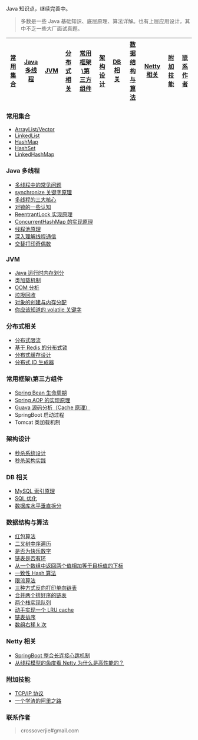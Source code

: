 
Java 知识点，继续完善中。

> 多数是一些 Java 基础知识、底层原理、算法详解。也有上层应用设计，其中不乏一些大厂面试真题。

[常用集合](https://github.com/nekoozero/Java-Interview/blob/master/README.md#%E5%B8%B8%E7%94%A8%E9%9B%86%E5%90%88) | [Java 多线程](https://github.com/nekoozero/Java-Interview/blob/master/README.md#java-%E5%A4%9A%E7%BA%BF%E7%A8%8B) | [JVM](https://github.com/nekoozero/Java-Interview/blob/master/README.md#jvm) | [分布式相关](https://github.com/nekoozero/Java-Interview/blob/master/README.md#%E5%88%86%E5%B8%83%E5%BC%8F%E7%9B%B8%E5%85%B3) |[常用框架\第三方组件](https://github.com/nekoozero/Java-Interview/blob/master/README.md#%E5%B8%B8%E7%94%A8%E6%A1%86%E6%9E%B6%E7%AC%AC%E4%B8%89%E6%96%B9%E7%BB%84%E4%BB%B6)|[架构设计](https://github.com/nekoozero/Java-Interview/blob/master/README.md#%E6%9E%B6%E6%9E%84%E8%AE%BE%E8%AE%A1)|[DB 相关](https://github.com/nekoozero/Java-Interview/blob/master/README.md#db-%E7%9B%B8%E5%85%B3)|[数据结构与算法](https://github.com/nekoozero/Java-Interview/blob/master/README.md#%E6%95%B0%E6%8D%AE%E7%BB%93%E6%9E%84%E4%B8%8E%E7%AE%97%E6%B3%95)|[Netty 相关](https://github.com/nekoozero/Java-Interview#netty-%E7%9B%B8%E5%85%B3)|[附加技能](https://github.com/nekoozero/Java-Interview/blob/master/README.md#%E9%99%84%E5%8A%A0%E6%8A%80%E8%83%BD)|[联系作者](https://github.com/nekoozero/Java-Interview#%E8%81%94%E7%B3%BB%E4%BD%9C%E8%80%85)
---- | --- | --- | ---| ---| ---| ---| ---| ---|---|---



### 常用集合
- [ArrayList/Vector](https://github.com/nekoozero/Java-Interview/blob/master/MD/ArrayList.md)
- [LinkedList](https://github.com/nekoozero/Java-Interview/blob/master/MD/LinkedList.md)
- [HashMap](https://github.com/nekoozero/Java-Interview/blob/master/MD/HashMap.md)
- [HashSet](https://github.com/nekoozero/Java-Interview/blob/master/MD/collection/HashSet.md)
- [LinkedHashMap](https://github.com/nekoozero/Java-Interview/blob/master/MD/collection/LinkedHashMap.md)

### Java 多线程
- [多线程中的常见问题](https://github.com/nekoozero/Java-Interview/blob/master/MD/Thread-common-problem.md)
- [synchronize 关键字原理](https://github.com/nekoozero/Java-Interview/blob/master/MD/Synchronize.md)
- [多线程的三大核心](https://github.com/nekoozero/Java-Interview/blob/master/MD/Threadcore.md)
- [对锁的一些认知](https://github.com/nekoozero/Java-Interview/blob/master/MD/Java-lock.md)
- [ReentrantLock 实现原理 ](https://github.com/nekoozero/Java-Interview/blob/master/MD/ReentrantLock.md)
- [ConcurrentHashMap 的实现原理](https://github.com/nekoozero/Java-Interview/blob/master/MD/ConcurrentHashMap.md)
- [线程池原理](https://github.com/nekoozero/Java-Interview/blob/master/MD/ThreadPoolExecutor.md)
- [深入理解线程通信](https://github.com/nekoozero/Java-Interview/blob/master/MD/concurrent/thread-communication.md)
- [交替打印奇偶数](https://github.com/nekoozero/Java-Interview/blob/master/src/main/java/com/nekoozero/actual/TwoThread.java)

### JVM
- [Java 运行时内存划分](https://github.com/nekoozero/Java-Interview/blob/master/MD/MemoryAllocation.md)
-  [类加载机制](https://github.com/nekoozero/Java-Interview/blob/master/MD/ClassLoad.md)
-  [OOM 分析](https://github.com/nekoozero/Java-Interview/blob/master/MD/OOM-analysis.md)
- [垃圾回收](https://github.com/nekoozero/Java-Interview/blob/master/MD/GarbageCollection.md)
- [对象的创建与内存分配](https://github.com/nekoozero/Java-Interview/blob/master/MD/newObject.md)
- [你应该知道的 volatile 关键字](https://github.com/nekoozero/Java-Interview/blob/master/MD/concurrent/volatile.md)

### 分布式相关

- [分布式限流](http://nekoozero.top/2018/04/28/sbc/sbc7-Distributed-Limit/)
- [基于 Redis 的分布式锁](http://nekoozero.top/2018/03/29/distributed-lock/distributed-lock-redis/)
- [分布式缓存设计](https://github.com/nekoozero/Java-Interview/blob/master/MD/Cache-design.md)
- [分布式 ID 生成器](https://github.com/nekoozero/Java-Interview/blob/master/MD/ID-generator.md)

### 常用框架\第三方组件

- [Spring Bean 生命周期](https://github.com/nekoozero/Java-Interview/blob/master/MD/spring/spring-bean-lifecycle.md)
- [Spring AOP 的实现原理](https://github.com/nekoozero/Java-Interview/blob/master/MD/SpringAOP.md) 
- [Guava 源码分析（Cache 原理）](https://nekoozero.top/2018/06/13/guava/guava-cache/)
- SpringBoot 启动过程
- Tomcat 类加载机制


### 架构设计
- [秒杀系统设计](https://github.com/nekoozero/Java-Interview/blob/master/MD/Spike.md)
- [秒杀架构实践](http://nekoozero.top/2018/05/07/ssm/SSM18-seconds-kill/)

### DB 相关

- [MySQL 索引原理](https://github.com/nekoozero/Java-Interview/blob/master/MD/MySQL-Index.md)
- [SQL 优化](https://github.com/nekoozero/Java-Interview/blob/master/MD/SQL-optimization.md)
- [数据库水平垂直拆分](https://github.com/nekoozero/Java-Interview/blob/master/MD/DB-split.md)

### 数据结构与算法
- [红包算法](https://github.com/nekoozero/Java-Interview/blob/master/src/main/java/com/nekoozero/red/RedPacket.java)
- [二叉树中序遍历](https://github.com/nekoozero/Java-Interview/blob/master/src/main/java/com/nekoozero/algorithm/BinaryNode.java#L76-L101)
- [是否为快乐数字](https://github.com/nekoozero/Java-Interview/blob/master/src/main/java/com/nekoozero/algorithm/HappyNum.java#L38-L55)
- [链表是否有环](https://github.com/nekoozero/Java-Interview/blob/master/src/main/java/com/nekoozero/algorithm/LinkLoop.java#L32-L59)
- [从一个数组中返回两个值相加等于目标值的下标](https://github.com/nekoozero/Java-Interview/blob/master/src/main/java/com/nekoozero/algorithm/TwoSum.java#L38-L59)
- [一致性 Hash 算法](https://github.com/nekoozero/Java-Interview/blob/master/MD/Consistent-Hash.md)
- [限流算法](https://github.com/nekoozero/Java-Interview/blob/master/MD/Limiting.md)
- [三种方式反向打印单向链表](https://github.com/nekoozero/Java-Interview/blob/master/src/main/java/com/nekoozero/algorithm/ReverseNode.java)
- [合并两个排好序的链表](https://github.com/nekoozero/Java-Interview/blob/master/src/main/java/com/nekoozero/algorithm/MergeTwoSortedLists.java)
- [两个栈实现队列](https://github.com/nekoozero/Java-Interview/blob/master/src/main/java/com/nekoozero/algorithm/TwoStackQueue.java)
- [动手实现一个 LRU cache](http://nekoozero.top/2018/04/07/algorithm/LRU-cache/)
- [链表排序](./src/main/java/com/nekoozero/algorithm/LinkedListMergeSort.java)
- [数组右移 k 次](./src/main/java/com/nekoozero/algorithm/ArrayKShift.java)

### Netty 相关
- [SpringBoot 整合长连接心跳机制](https://nekoozero.top/2018/05/24/netty/Netty(1)TCP-Heartbeat/)
- [从线程模型的角度看 Netty 为什么是高性能的？](https://nekoozero.top/2018/07/04/netty/Netty(2)Thread-model/)

### 附加技能

- [TCP/IP 协议](https://github.com/nekoozero/Java-Interview/blob/master/MD/TCP-IP.md)
- [一个学渣的阿里之路](https://crossoverjie.top/2018/06/21/personal/Interview-experience/)


### 联系作者

> crossoverjie#gmail.com
